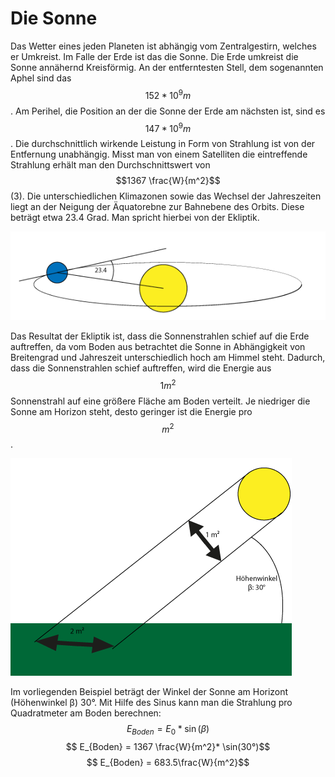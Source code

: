 # Die Sonne

Das Wetter eines jeden Planeten ist abhängig vom Zentralgestirn, welches er Umkreist. Im Falle der Erde ist das die Sonne. Die Erde umkreist die Sonne annähernd Kreisförmig. An der entferntesten Stell, dem sogenannten Aphel sind das $$152 * 10^9 m$$. Am Perihel, die Position an der die Sonne der Erde am nächsten ist, sind es $$147 * 10^9 m$$.
Die durchschnittlich wirkende Leistung in Form von Strahlung ist von der Entfernung unabhängig. Misst man von einem Satelliten die eintreffende Strahlung erhält man den Durchschnittswert von $$1367 \frac{W}{m^2}$$ (3). 
Die unterschiedlichen Klimazonen sowie das Wechsel der Jahreszeiten liegt an der Neigung der Äquatorebne zur Bahnebene des Orbits. Diese beträgt etwa 23.4 Grad. Man spricht hierbei von der Ekliptik.

![Ekiptik: Der Winkel zwischen Äquator und Orbitalebene](Ekliptik.png)

Das Resultat der Ekliptik ist, dass die Sonnenstrahlen schief auf die Erde auftreffen, da vom Boden aus betrachtet die Sonne in Abhängigkeit von Breitengrad und Jahreszeit unterschiedlich hoch am Himmel steht.
Dadurch, dass die Sonnenstrahlen schief auftreffen, wird die Energie aus $$1m^2$$ Sonnenstrahl auf eine größere Fläche am Boden verteilt. Je niedriger die Sonne am Horizon steht, desto geringer ist die Energie pro $$m^2$$.

![Der Höhenwinkel β der Sonne beträgt in diesem Beispiel 30°.](Fläche.png)

Im vorliegenden Beispiel beträgt der Winkel der Sonne am Horizont (Höhenwinkel β) 30°.
Mit Hilfe des Sinus kann man die Strahlung pro Quadratmeter am Boden berechnen:
$$ E_{Boden} = E_0 * \sin(β)$$
$$ E_{Boden} = 1367 \frac{W}{m^2}* \sin(30°)$$
$$ E_{Boden} = 683.5\frac{W}{m^2}$$
